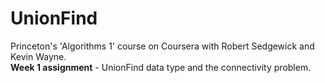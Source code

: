 # UnionFind
Princeton's 'Algorithms 1' course on Coursera with Robert Sedgewick and Kevin Wayne.<br>
**Week 1 assignment** - UnionFind data type and the connectivity problem.
